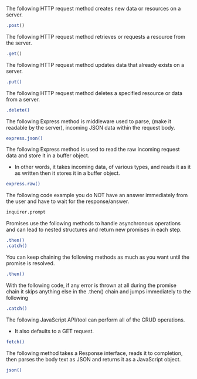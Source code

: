 
The following <span class="secondEmphasis">HTTP request method</span> <span class="emphasis">creates</span> new <span class="emphasis">data</span> or <span class="emphasis">resources</span> on a <span class="emphasis">server</span>.

```javascript
.post()
```

The following <span class="secondEmphasis">HTTP request method</span> <span class="emphasis">retrieves </span> or <span class="emphasis"> requests</span> a <span class="emphasis">resource</span> from the <span class="emphasis">server</span>.

```javascript
.get()
```

The following HTTP request method updates data that already exists on a server.

```bash
.put()
```

The following HTTP request method deletes a specified resource or data from a server.

```bash
.delete()
```

The following Express method is middleware used to parse, (make it readable by the server), incoming JSON data within the request body.

```bash
express.json()
```

The following <span class="emphasis">Express method</span> is used to <span class="emphasis">read</span> the <span class="emphasis">raw</span> incoming <span class="emphasis">request</span> data and <span class="emphasis">store</span> it in a <span class="emphasis">buffer object</span>.

- In other words, it takes <span class="emphasis">incoming data</span>, of <span class="emphasis">various types</span>, and reads it as it <span class="emphasis">as written</span> then it <span class="emphasis">stores</span> it in a <span class="emphasis">buffer</span> object.

```bash
express.raw()
```

The following code example you do <span class="emphasis">NOT</span> have an answer immediately from the user and have to wait for the response/answer.

```bash
inquirer.prompt
```

Promises use the following methods to handle asynchronous operations and can lead to nested structures and return new promises in each step.

```bash
.then()
.catch()
```

You can keep chaining the following methods as much as you want until the promise is resolved.

```bash
.then()
```

With the following code, if any error is thrown at all during the promise chain it skips anything else in the .then() chain and jumps immediately to the following

```bash
.catch()
```

The following JavaScript API/tool can perform all of the CRUD operations.  

- It also defaults to a GET request.

```bash
fetch()
```

The following method takes a Response interface, reads it to completion, then parses the body text as JSON and returns it as a JavaScript object.

```bash
json()
```

